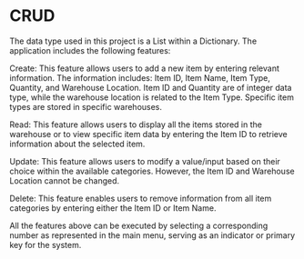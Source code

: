 # CRUD

The data type used in this project is a List within a Dictionary. The application includes the following features:

Create: This feature allows users to add a new item by entering relevant information. The information includes: Item ID, Item Name, Item Type, Quantity, and Warehouse Location. Item ID and Quantity are of integer data type, while the warehouse location is related to the Item Type. Specific item types are stored in specific warehouses.

Read: This feature allows users to display all the items stored in the warehouse or to view specific item data by entering the Item ID to retrieve information about the selected item.

Update: This feature allows users to modify a value/input based on their choice within the available categories. However, the Item ID and Warehouse Location cannot be changed.

Delete: This feature enables users to remove information from all item categories by entering either the Item ID or Item Name.

All the features above can be executed by selecting a corresponding number as represented in the main menu, serving as an indicator or primary key for the system.
